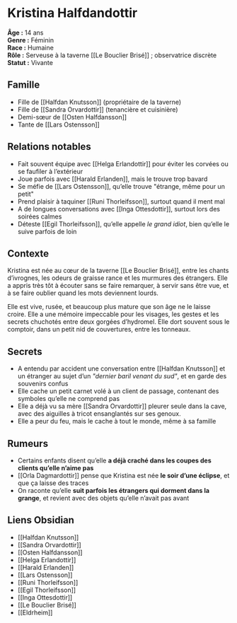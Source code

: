 # Kristina Halfdandottir

**Âge :** 14 ans  
**Genre :** Féminin  
**Race :** Humaine  
**Rôle :** Serveuse à la taverne [[Le Bouclier Brisé]] ; observatrice discrète  
**Statut :** Vivante

## Famille
- Fille de [[Halfdan Knutsson]] (propriétaire de la taverne)  
- Fille de [[Sandra Orvardottir]] (tenancière et cuisinière)  
- Demi-sœur de [[Osten Halfdansson]]
- Tante de [[Lars Ostensson]]

## Relations notables
- Fait souvent équipe avec [[Helga Erlandottir]] pour éviter les corvées ou se faufiler à l’extérieur  
- Joue parfois avec [[Harald Erlanden]], mais le trouve trop bavard  
- Se méfie de [[Lars Ostensson]], qu’elle trouve "étrange, même pour un petit"  
- Prend plaisir à taquiner [[Runi Thorleifsson]], surtout quand il ment mal  
- A de longues conversations avec [[Inga Ottesdottir]], surtout lors des soirées calmes  
- Déteste [[Egil Thorleifsson]], qu’elle appelle *le grand idiot*, bien qu’elle le suive parfois de loin

## Contexte
Kristina est née au cœur de la taverne [[Le Bouclier Brisé]], entre les chants d’ivrognes, les odeurs de graisse rance et les murmures des étrangers. Elle a appris très tôt à écouter sans se faire remarquer, à servir sans être vue, et à se faire oublier quand les mots deviennent lourds.

Elle est vive, rusée, et beaucoup plus mature que son âge ne le laisse croire. Elle a une mémoire impeccable pour les visages, les gestes et les secrets chuchotés entre deux gorgées d’hydromel. Elle dort souvent sous le comptoir, dans un petit nid de couvertures, entre les tonneaux.

## Secrets
- A entendu par accident une conversation entre [[Halfdan Knutsson]] et un étranger au sujet d’un *"dernier baril venant du sud"*, et en garde des souvenirs confus  
- Elle cache un petit carnet volé à un client de passage, contenant des symboles qu’elle ne comprend pas  
- Elle a déjà vu sa mère [[Sandra Orvardottir]] pleurer seule dans la cave, avec des aiguilles à tricot ensanglantés sur ses genoux.
- Elle a peur du feu, mais le cache à tout le monde, même à sa famille

## Rumeurs
- Certains enfants disent qu’elle **a déjà craché dans les coupes des clients qu’elle n’aime pas**  
- [[Orla Dagmardottir]] pense que Kristina est née **le soir d’une éclipse**, et que ça laisse des traces 
- On raconte qu’elle **suit parfois les étrangers qui dorment dans la grange**, et revient avec des objets qu’elle n’avait pas avant
## Liens Obsidian
- [[Halfdan Knutsson]]  
- [[Sandra Orvardottir]]  
- [[Osten Halfdansson]]  
- [[Helga Erlandottir]]  
- [[Harald Erlanden]]  
- [[Lars Ostensson]]  
- [[Runi Thorleifsson]]  
- [[Egil Thorleifsson]]  
- [[Inga Ottesdottir]]  
- [[Le Bouclier Brisé]]  
- [[Eldrheim]]